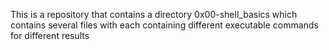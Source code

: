This is a repository that contains a directory 0x00-shell_basics which contains several files with each containing different executable commands for different results
